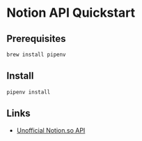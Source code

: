 # Notion API Quickstart

## Prerequisites

```
brew install pipenv
```

## Install

```
pipenv install
```

## Links

- [Unofficial Notion.so API](https://pypi.org/project/notion/)
